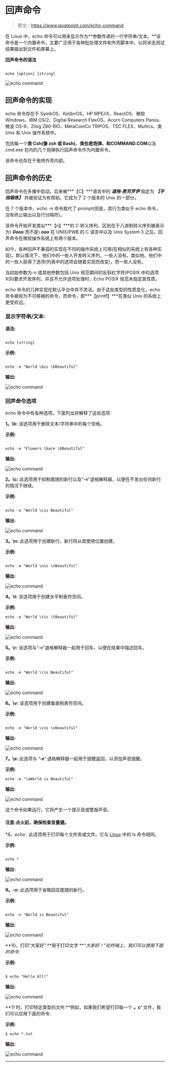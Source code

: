 # 回声命令

> 原文：<https://www.javatpoint.com/echo-command>

在 Linux 中，echo 命令可以用来显示作为**参数传递的一行字符串/文本。**该命令是一个内置命令，主要广泛用于各种批处理文件和外壳脚本中，以将状态测试结果输出到文件和屏幕上。

**回声命令的语法**

```

echo [option] [string]

```

![echo command](img/5f17c46aeaa55f03d8127037ad84cb80.png)

## 回声命令的实现

echo 命令存在于 SymbOS、KolibriOS、HP MPE/iX、ReactOS、微软 Windows、IBM OS/2、Digital Research FlexOS、Acorn Computers Panos、微波 OS-9、Zilog Z80-RIO、MetaComCo TRIPOS、TSC FLEX、Multics、类 Unix 和 Unix 操作系统中。

包括每一个**类 Csh(像 zsh 或 Bash)、类伯恩炮弹、**和**COMMAND.COM**以及 cmd.exe 在内的几个炮弹执行回声命令作为内置命令。

该命令也存在于电喷外壳内部。

## 回声命令的历史

回声命令在多播中启动。后来被***【C】***语言中的 ***道格·麦克罗伊*** 指定为 ***【手指锻炼】*** 并被验证为有帮助。它成为了 2 个版本的 Unix 的一部分。

在 7 个版本中，echo -n 命令取代了 prompt(但是，其行为类似于 echo 命令，没有终止输出以及行分隔符)。

该命令开始开发类似\***【n】***的 C 转义序列，区别在于八进制转义序列被表示为\ ***0ooo*** 而不是\ ***ooo*** 在 UNIX/PWB 的 C 语言中以及 Unix System 3 之后。回声命令在微软操作系统上有两个版本。

如今，各种回声不兼容的实现在不同的操作系统上可用(在相似的系统上有各种实现)。默认情况下，他们中的一些人开发转义序列，一些人没有。类似地，他们中的一些人获得了选项(列表中的选项会随着实现而改变)，而一些人没有。

当初始参数为-n 或其他参数包括 Unix 规范期间的反斜杠字符(POSIX 中的选项 XSI)要求开发序列，并且不允许选项处理时，Echo POSIX 规范未指定其性质。

echo 命令的几种实现在默认平台中并不灵活。由于这些类型的性质变化，echo 命令被视为不可移植的命令，而命令，即***【printf】***在类似 Unix 的系统上更受欢迎。

### 显示字符串/文本:

**语法:**

```

echo [string]

```

**示例:**

```

echo -e "World \bis \bBeautiful"

```

**输出:**

![echo command](img/b3feeae126340cd690062e2218c52b1a.png)

### 回声命令选项

echo 命令中有各种选项。下面列出并解释了这些选项:

**1。\b:** 该选项用于删除文本/字符串中的每个空格。

**示例:**

```

echo -e "Flowers \bare \bBeautiful"

```

**输出:**

![echo command](img/05559021ed342b16020f458e963c9344.png)

**2。\c:** 此选项用于抑制尾随的新行以及“-e”退格解释器，以便在不发出任何新行的情况下继续。

**示例:**

```

echo -e "World \cis Beautiful"

```

**输出:**

![echo command](img/7044bd7064463ff01402078184a7ae68.png)

**3。\n:** 此选项用于创建新行，新行将从其使用位置创建。

**示例:**

```

echo -e "World \nis \nBeautiful"

```

**输出:**

![echo command](img/f78b5bcb63f2c17a5b794835555fbad5.png)

**4。\t:** 该选项用于创建水平制表符空间。

**示例:**

```
echo -e "World \tis \tBeautiful"
```

**输出:**

![echo command](img/b85137b293df01bca560a421f690a408.png)

**5。\r:** 该选项与“-e”退格解释器一起用于回车，以便在结果中描述回车。

**示例:**

```

echo -e "World \ris Beautiful"

```

**输出:**

![echo command](img/b990e4034b910475db8c9c540dc270b1.png)

**6。\v:** 该选项用于创建垂直制表符空间。

**示例:**

```

echo -e "World \vis \vBeautiful"

```

**输出:**

![echo command](img/102a7b59c98c551976b7c033d53c5bb6.png)

**7。\a:** 此选项与 ***'-e'*** 退格解释器一起用于提醒返回，以添加声音提醒。

**示例:**

```
echo -e "\aWorld is Beautiful"
```

**输出:**

![echo command](img/865e43e7a17fef8e65e77bba0d163d7c.png)

这个命令如果运行，它将产生一个提示音或警报声音。

#### 注意:点火前，确保检查音量键。

**8。echo *:** 此选项用于打印每个文件夹或文件。它与 [Linux](https://www.javatpoint.com/linux-tutorial) 中的 ls 命令相同。

**示例:**

```

echo *

```

**输出:**

![echo command](img/98b2b5daa1f7d9b04d87cb2a732f67a1.png)

**9。-n:** 此选项用于省略回显尾随的新行。

**示例:**

```

echo -n "World is Beautiful"

```

**输出:**

![echo command](img/bcbc35138c84c36f44cd45431c7baa99.png)

**10。打印“大家好”:**用于打印文字 ***“大家好！”*在终端上，我们可以使用下面的命令:**

**示例:**

```

$ echo "Hello All!"

```

**输出:**

![echo command](img/513c326fbd4e4e94435f92a6da021e6d.png)

**11 时。打印特定类型的文件:**例如，如果我们希望打印每一个 ***。c'*** 文件，我们可以应用下面的命令:

**示例:**

```
$ echo *.txt
```

**输出:**

![echo command](img/460c911a46d1185957a61c6aa5a7a48d.png)

* * *